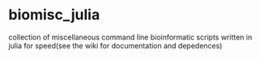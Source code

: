 # biomisc_julia 
collection of miscellaneous command line bioinformatic scripts written in julia for speed(see the wiki for documentation and depedences)
  
